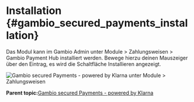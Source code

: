 # Installation {#gambio_secured_payments_installation}

Das Modul kann im Gambio Admin unter Module \> Zahlungsweisen \> Gambio Payment Hub installiert werden. Bewege hierzu deinen Mauszeiger über den Eintrag, es wird die Schaltfläche Installieren angezeigt.

![](Bilder/klarna_20180112_001.png "Gambio secured Payments - powered by Klarna unter Module >
      Zahlungsweisen")

**Parent topic:**[Gambio secured Payments - powered by Klarna](7_2_2_GambioSecuredPayments_poweredByKlarna.md)

